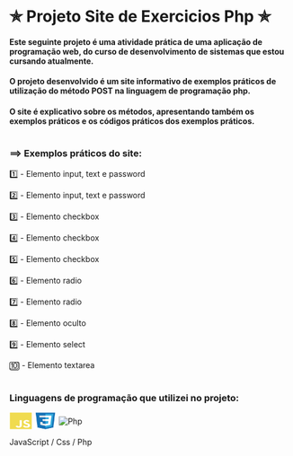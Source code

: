 # ✯ Projeto Site de Exercicios Php ✯
#### Este seguinte projeto é uma atividade prática de uma aplicação de programação web, do curso de desenvolvimento de sistemas que estou cursando atualmente.

#### O projeto desenvolvido é um site informativo de exemplos práticos de utilização do método POST na linguagem de programação php.
#### O site é explicativo sobre os métodos, apresentando também os exemplos práticos e os códigos práticos dos exemplos práticos. 

#

### ⟹ Exemplos práticos do site:

1️⃣ - Elemento input, text e password 

2️⃣ - Elemento input, text e password 

3️⃣ - Elemento checkbox  

4️⃣ - Elemento checkbox 

5️⃣ - Elemento checkbox 

6️⃣ - Elemento radio

7️⃣ - Elemento radio

8️⃣ - Elemento oculto 

9️⃣ - Elemento select 

🔟 - Elemento textarea

#

### Linguagens de programação que utilizei no projeto:
<img align="center" alt="Js" height="30" width="40" src="https://raw.githubusercontent.com/devicons/devicon/master/icons/javascript/javascript-plain.svg">  <img align="center" alt="CSS" height="30" width="40" src="https://raw.githubusercontent.com/devicons/devicon/master/icons/css3/css3-original.svg"> <img align="center" alt="Php" height="30" width="40" src="https://cdn.jsdelivr.net/gh/devicons/devicon/icons/php/php-original.svg">

JavaScript / Css / Php


